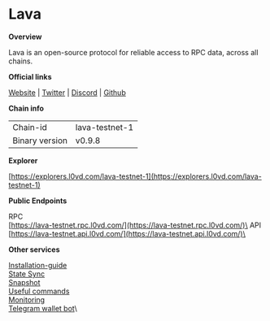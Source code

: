 # Lava

**Overview**

Lava is an open-source protocol for reliable access to RPC data, across all chains.

**Official links**

[Website](https://www.lavanet.xyz/) | [Twitter](https://twitter.com/lavanetxyz) | [Discord](https://discord.gg/mCBzfEbYcF) | [Github](https://github.com/lavanet/)

**Chain info**

|                |                |
| -------------- | -------------- |
| Chain-id       | lava-testnet-1 |
| Binary version | v0.9.8         |

**Explorer**

[https://explorers.l0vd.com/lava-testnet-1](https://explorers.l0vd.com/lava-testnet-1)

**Public Endpoints**

RPC\
[https://lava-testnet.rpc.l0vd.com/](https://lava-testnet.rpc.l0vd.com/)\
API\
[https://lava-testnet.api.l0vd.com/](https://lava-testnet.api.l0vd.com/)\


**Other services**

[Installation-guide](installation-guide/)\
[State Sync](state-sync/)\
[Snapshot](snapshot/)\
[Useful commands](useful-commands/)\
[Monitoring](monitoring/)\
[Telegram wallet bot](wallet-bot/)\
